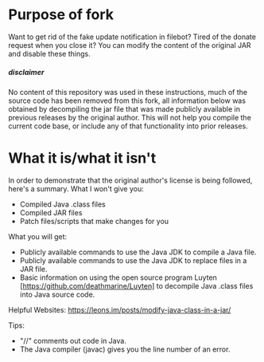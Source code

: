 # Purpose of fork
Want to get rid of the fake update notification in filebot?  Tired of the donate request when you close it?  You can modify the content of the original JAR and disable these things.  

##### disclaimer
No content of this repository was used in these instructions, much of the source code has been removed from this fork, all information below was obtained by decompiling the jar file that was made publicly available in previous releases by the original author.  This will not help you compile the current code base, or include any of that functionality into prior releases.


# What it is/what it isn't
In order to demonstrate that the original author's license is being followed, here's a summary.
What I won't give you:
 * Compiled Java .class files
 * Compiled JAR files
 * Patch files/scripts that make changes for you

What you will get:
 * Publicly available commands to use the Java JDK to compile a Java file.
 * Publicly available commands to use the Java JDK to replace files in a JAR file.
 * Basic information on using the open source program Luyten [https://github.com/deathmarine/Luyten] to decompile Java .class files into Java source code. 

Helpful Websites: https://leons.im/posts/modify-java-class-in-a-jar/

Tips: 
  * "//" comments out code in Java.
  * The Java compiler (javac) gives you the line number of an error.  


